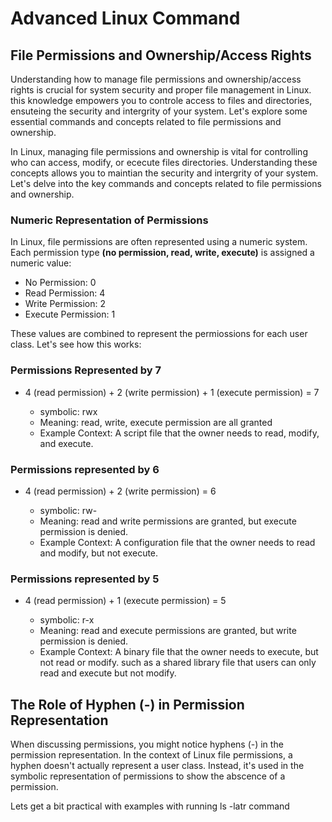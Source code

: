 # Advanced Linux Command
## File Permissions and Ownership/Access Rights

Understanding how to manage file permissions and ownership/access rights is crucial for system security and proper file management in Linux. this knowledge empowers you to controle access to files and directories, ensuteing the security and intergrity of your system. Let's explore some essential commands and concepts related to file permissions and ownership.

In Linux, managing file permissions and ownership is vital for controlling who can access, modify, or ececute files directories. Understanding these concepts allows you to maintian the security and intergrity of your system. Let's delve into the key commands and concepts related to file permissions and ownership.

### Numeric Representation of Permissions

In Linux, file permissions are often represented using a numeric system. Each permission type **(no permission, read, write, execute)** is assigned a numeric value:

- No Permission: 0
- Read Permission: 4
- Write Permission: 2
- Execute Permission: 1

These values are combined to represent the permiossions for each user class. Let's see how this works:

### Permissions Represented by 7

- 4 (read permission) + 2 (write permission) + 1 (execute permission) = 7

    - symbolic: rwx
    - Meaning: read, write, execute permission are all granted
    - Example Context: A script file that the owner needs to read, modify, and execute.

### Permissions represented by 6

- 4 (read permission) + 2 (write permission) = 6

    - symbolic: rw-
    - Meaning: read and write permissions are granted, but execute permission is denied.
    - Example Context: A configuration file that the owner needs to read and modify, but not execute.
### Permissions represented by 5

- 4 (read permission) + 1 (execute permission) = 5

    - symbolic: r-x
    - Meaning: read and execute permissions are granted, but write permission is denied.
    - Example Context: A binary file that the owner needs to execute, but not read or modify. such as a shared library file that users can only read and execute but not modify.

## The Role of Hyphen (-) in Permission Representation

When discussing permissions, you might notice hyphens (-) in the permission representation. In the context of Linux file permissions, a hyphen doesn't actually represent a user class. Instead, it's used in the symbolic representation of permissions to show the abscence of a permission.

Lets get a bit practical with examples with running ls -latr command

